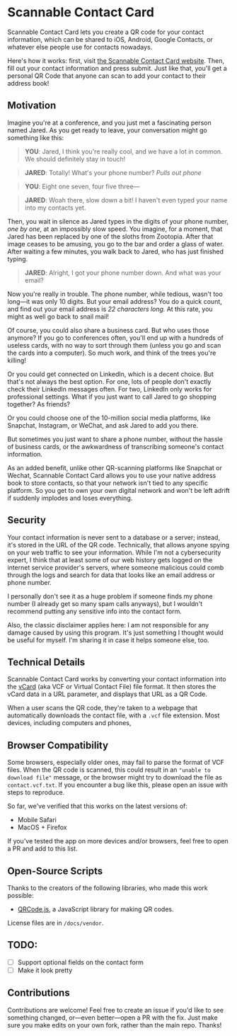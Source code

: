 # Scannable Contact Card

Scannable Contact Card lets you create a QR code for your contact information, which can be shared to iOS, Android, Google Contacts, or whatever else people use for contacts nowadays. 

Here's how it works: first, visit [the Scannable Contact Card website](https://anthony-zhou.github.io/scannable-contact-card). Then, fill out your contact information and press submit. Just like that, you'll get a personal QR Code that anyone can scan to add your contact to their address book!

## Motivation

Imagine you're at a conference, and you just met a fascinating person named Jared. As you get ready to leave, your conversation might go something like this:

> **YOU**: Jared, I think you're really cool, and we have a lot in common. We should definitely stay in touch!

> **JARED**: Totally! What's your phone number? *Pulls out phone*

> **YOU**: Eight one seven, four five three—

> **JARED**: Woah there, slow down a bit! I haven't even typed your name into my contacts yet. 

Then, you wait in silence as Jared types in the digits of your phone number, *one by one*, at an impossibly slow speed. You imagine, for a moment, that Jared has been replaced by one of the sloths from Zootopia. After that image ceases to be amusing, you go to the bar and order a glass of water. After waiting a few minutes, you walk back to Jared, who has just finished typing.

> **JARED**: Alright, I got your phone number down. And what was your email?

Now you're really in trouble. The phone number, while tedious, wasn't too long—it was only 10 digits. But your email address? You do a quick count, and find out your email address is *22 characters long.* At this rate, you might as well go back to snail mail!

Of course, you could also share a business card. But who uses those anymore? If you go to conferences often, you'll end up with a hundreds of useless cards, with no way to sort through them (unless you go and scan the cards into a computer). So much work, and think of the trees you're killing!

Or you could get connected on LinkedIn, which is a decent choice. But that's not always the best option. For one, lots of people don't exactly check their LinkedIn messages often. For two, LinkedIn only works for professional settings. What if you just want to call Jared to go shopping together? As friends?

Or you could choose one of the 10-million social media platforms, like Snapchat, Instagram, or WeChat, and ask Jared to add you there. 

But sometimes you just want to share a phone number, without the hassle of business cards, or the awkwardness of transcribing someone's contact information. 

As an added benefit, unlike other QR-scanning platforms like Snapchat or Wechat, Scannable Contact Card allows you to use your native address book to store contacts, so that your network isn't tied to any specific platform. So you get to own your own digital network and won't be left adrift if <insert big company here> suddenly implodes and loses everything. 


## Security

Your contact information is never sent to a database or a server; instead, it's stored in the URL of the QR code. Technically, that allows anyone spying on your web traffic to see your information. While I'm not a cybersecurity expert, I think that at least some of our web history gets logged on the internet service provider's servers, where someone malicious could comb through the logs and search for data that looks like an email address or phone number. 

I personally don't see it as a huge problem if someone finds my phone number (I already get so many spam calls anyways), but I wouldn't recommend putting any sensitive info into the contact form.  

Also, the classic disclaimer applies here: I am not responsible for any damage caused by using this program. It's just something I thought would be useful for myself. I'm sharing it in case it helps someone else, too. 

## Technical Details

Scannable Contact Card works by converting your contact information into the [vCard](https://en.wikipedia.org/wiki/VCard) (aka VCF or Virtual Contact File) file format. It then stores the vCard data in a URL parameter, and displays that URL as a QR Code. 

When a user scans the QR code, they're taken to a webpage that automatically downloads the contact file, with a `.vcf` file extension. Most devices, including computers and phones, 

## Browser Compatibility

Some browsers, especially older ones, may fail to parse the format of VCF files. When the QR code is scanned, this could result in an `"unable to download file"` message, or the browser might try to download the file as `contact.vcf.txt`. If you encounter a bug like this, please open an issue with steps to reproduce. 

So far, we've verified that this works on the latest versions of:
- Mobile Safari
- MacOS + Firefox

If you've tested the app on more devices and/or browsers, feel free to open a PR and add to this list. 

## Open-Source Scripts

Thanks to the creators of the following libraries, who made this work possible:

- [QRCode.js](https://github.com/davidshimjs/qrcodejs), a JavaScript library for making QR codes.

License files are in `/docs/vendor`.

## TODO:

- [ ] Support optional fields on the contact form
- [ ] Make it look pretty

## Contributions

Contributions are welcome! Feel free to create an issue if you'd like to see something changed, or—even better—open a PR with the fix. Just make sure you make edits on your own fork, rather than the main repo. Thanks!